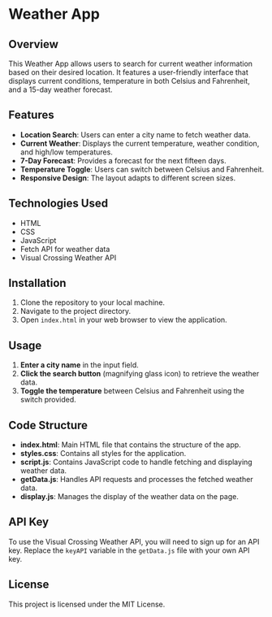 # Weather App

## Overview

This Weather App allows users to search for current weather information based on their desired location. It features a user-friendly interface that displays current conditions, temperature in both Celsius and Fahrenheit, and a 15-day weather forecast.

## Features

- **Location Search**: Users can enter a city name to fetch weather data.
- **Current Weather**: Displays the current temperature, weather condition, and high/low temperatures.
- **7-Day Forecast**: Provides a forecast for the next fifteen days.
- **Temperature Toggle**: Users can switch between Celsius and Fahrenheit.
- **Responsive Design**: The layout adapts to different screen sizes.

## Technologies Used

- HTML
- CSS
- JavaScript
- Fetch API for weather data
- Visual Crossing Weather API

## Installation

1. Clone the repository to your local machine.
2. Navigate to the project directory.
3. Open `index.html` in your web browser to view the application.

## Usage

1. **Enter a city name** in the input field.
2. **Click the search button** (magnifying glass icon) to retrieve the weather data.
3. **Toggle the temperature** between Celsius and Fahrenheit using the switch provided.

## Code Structure

- **index.html**: Main HTML file that contains the structure of the app.
- **styles.css**: Contains all styles for the application.
- **script.js**: Contains JavaScript code to handle fetching and displaying weather data.
- **getData.js**: Handles API requests and processes the fetched weather data.
- **display.js**: Manages the display of the weather data on the page.

## API Key

To use the Visual Crossing Weather API, you will need to sign up for an API key. Replace the `keyAPI` variable in the `getData.js` file with your own API key.

## License

This project is licensed under the MIT License.